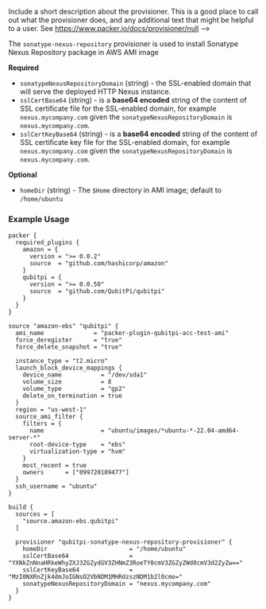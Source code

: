   Include a short description about the provisioner. This is a good place
  to call out what the provisioner does, and any additional text that might
  be helpful to a user. See https://www.packer.io/docs/provisioner/null
-->

The `sonatype-nexus-repository` provisioner is used to install Sonatype Nexus Repository package in AWS AMI image


<!-- Provisioner Configuration Fields -->

**Required**

- `sonatypeNexusRepositoryDomain` (string) - the SSL-enabled domain that will serve the deployed HTTP Nexus instance.
- `sslCertBase64` (string) - is a __base64 encoded__ string of the content of SSL certificate file for the SSL-enabled
  domain, for example `nexus.mycompany.com` given the `sonatypeNexusRepositoryDomain` is `nexus.mycompany.com`.
- `sslCertKeyBase64` (string) - is a __base64 encoded__ string of the content of SSL certificate key file for the
  SSL-enabled domain, for example `nexus.mycompany.com` given the `sonatypeNexusRepositoryDomain` is
  `nexus.mycompany.com`.

<!--
  Optional Configuration Fields

  Configuration options that are not required or have reasonable defaults
  should be listed under the optionals section. Defaults values should be
  noted in the description of the field
-->

**Optional**

- `homeDir` (string) - The `$Home` directory in AMI image; default to `/home/ubuntu`

<!--
  A basic example on the usage of the provisioner. Multiple examples
  can be provided to highlight various configurations.

-->

### Example Usage

```hcl
packer {
  required_plugins {
    amazon = {
      version = ">= 0.0.2"
      source  = "github.com/hashicorp/amazon"
    }
    qubitpi = {
      version = ">= 0.0.50"
      source  = "github.com/QubitPi/qubitpi"
    }
  }
}

source "amazon-ebs" "qubitpi" {
  ami_name              = "packer-plugin-qubitpi-acc-test-ami"
  force_deregister      = "true"
  force_delete_snapshot = "true"

  instance_type = "t2.micro"
  launch_block_device_mappings {
    device_name           = "/dev/sda1"
    volume_size           = 8
    volume_type           = "gp2"
    delete_on_termination = true
  }
  region = "us-west-1"
  source_ami_filter {
    filters = {
      name                = "ubuntu/images/*ubuntu-*-22.04-amd64-server-*"
      root-device-type    = "ebs"
      virtualization-type = "hvm"
    }
    most_recent = true
    owners      = ["099720109477"]
  }
  ssh_username = "ubuntu"
}

build {
  sources = [
    "source.amazon-ebs.qubitpi"
  ]

  provisioner "qubitpi-sonatype-nexus-repository-provisioner" {
    homeDir                       = "/home/ubuntu"
    sslCertBase64                 = "YXNkZnNnaHRkeWhyZXJ3ZGZydGV3ZHNmZ3RoeTY0cmV3ZGZyZWd0cmV3d2ZyZw=="
    sslCertKeyBase64              = "MzI0NXRnZjk4dmJoIGNsO2VbNDM1MHRdzszNDM1b2l0cmo="
    sonatypeNexusRepositoryDomain = "nexus.mycompany.com"
  }
}
```
